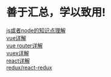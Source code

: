 # 善于汇总，学以致用!
[js或者node的知识点理解](https://github.com/helpceo/h/wiki/js%E6%88%96%E8%80%85node%E7%9A%84%E7%9F%A5%E8%AF%86%E7%82%B9%E7%90%86%E8%A7%A3)</br>
[vue详解](https://github.com/helpceo/h/wiki/vue%E8%AF%A6%E8%A7%A3)</br>
[vue router详解](https://github.com/helpceo/h/wiki/vue-router%E8%AF%A6%E8%A7%A3)</br>
[vuex详解](https://github.com/helpceo/h/wiki/vuex%E8%AF%A6%E8%A7%A3)</br>
[react详解](https://github.com/helpceo/h/wiki/react%E8%AF%A6%E8%A7%A3)</br>
[redux/react-redux](https://github.com/helpceo/h/wiki/redux-react-redux)

